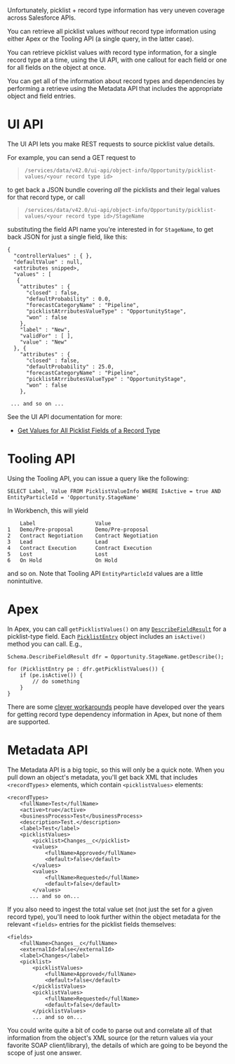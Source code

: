 Unfortunately, picklist + record type information has very uneven coverage across Salesforce APIs.

You can retrieve all picklist values *without* record type information using either Apex or the Tooling API (a single query, in the latter case). 

You can retrieve picklist values *with* record type information, for a single record type at a time, using the UI API, with one callout for each field or one for all fields on the object at once.

You can get all of the information about record types and dependencies by performing a retrieve using the Metadata API that includes the appropriate object and field entries.

# UI API

The UI API lets you make REST requests to source picklist value details.

For example, you can send a GET request to 

> `/services/data/v42.0/ui-api/object-info/Opportunity/picklist-values/<your record type id>`

to get back a JSON bundle covering *all* the picklists and their legal values for that record type, or call

> `/services/data/v42.0/ui-api/object-info/Opportunity/picklist-values/<your record type id>/StageName`

substituting the field API name you're interested in for `StageName`, to get back JSON for just a single field, like this:

    {
      "controllerValues" : { },
      "defaultValue" : null,
      <attributes snipped>,
      "values" : [  
       {
        "attributes" : {
          "closed" : false,
          "defaultProbability" : 0.0,
          "forecastCategoryName" : "Pipeline",
          "picklistAtrributesValueType" : "OpportunityStage",
          "won" : false
        },
        "label" : "New",
        "validFor" : [ ],
        "value" : "New"
      }, {
        "attributes" : {
          "closed" : false,
          "defaultProbability" : 25.0,
          "forecastCategoryName" : "Pipeline",
          "picklistAtrributesValueType" : "OpportunityStage",
          "won" : false
        },

     ... and so on ...

See the UI API documentation for more: 

 - [Get Values for All Picklist Fields of a Record Type
](https://developer.salesforce.com/docs/atlas.en-us.uiapi.meta/uiapi/ui_api_features_records_dependent_picklist.htm)

# Tooling API

Using the Tooling API, you can issue a query like the following:

    SELECT Label, Value FROM PicklistValueInfo WHERE IsActive = true AND EntityParticleId = 'Opportunity.StageName'

In Workbench, this will yield

        Label	                Value
    1   Demo/Pre-proposal       Demo/Pre-proposal
    2   Contract Negotiation    Contract Negotiation
    3   Lead                    Lead
    4   Contract Execution      Contract Execution
    5   Lost                    Lost
    6   On Hold                 On Hold

and so on. Note that Tooling API `EntityParticleId` values are a little nonintuitive. 

# Apex

In Apex, you can call `getPicklistValues()` on any [`DescribeFieldResult`](https://developer.salesforce.com/docs/atlas.en-us.apexcode.meta/apexcode/apex_methods_system_fields_describe.htm) for a picklist-type field. Each [`PicklistEntry`](https://developer.salesforce.com/docs/atlas.en-us.apexcode.meta/apexcode/apex_class_Schema_PicklistEntry.htm#apex_class_Schema_PicklistEntry) object includes an `isActive()` method you can call. E.g.,

    Schema.DescribeFieldResult dfr = Opportunity.StageName.getDescribe();
    
    for (PicklistEntry pe : dfr.getPicklistValues()) {
        if (pe.isActive()) {
            // do something 
        }
    }

There are some [clever workarounds](https://salesforce.stackexchange.com/questions/4462/get-lists-of-dependent-picklist-options-in-apex?newreg=51a794a0af864ee186a4cc7019a05179) people have developed over the years for getting record type dependency information in Apex, but none of them are supported.

# Metadata API

The Metadata API is a big topic, so this will only be a quick note. When you pull down an object's metadata, you'll get back XML that includes `<recordTypes`> elements, which contain `<picklistValues>` elements:

    <recordTypes>
        <fullName>Test</fullName>
        <active>true</active>
        <businessProcess>Test</businessProcess>
        <description>Test.</description>
        <label>Test</label>
        <picklistValues>
            <picklist>Changes__c</picklist>
            <values>
                <fullName>Approved</fullName>
                <default>false</default>
            </values>
            <values>
                <fullName>Requested</fullName>
                <default>false</default>
            </values>
           ... and so on...

If you also need to ingest the total value set (not just the set for a given record type), you'll need to look further within the object metadata for the relevant `<fields>` entries for the picklist fields themselves:

    <fields>
        <fullName>Changes__c</fullName>
        <externalId>false</externalId>
        <label>Changes</label>
        <picklist>
            <picklistValues>
                <fullName>Approved</fullName>
                <default>false</default>
            </picklistValues>
            <picklistValues>
                <fullName>Requested</fullName>
                <default>false</default>
            </picklistValues>
            ... and so on...

You could write quite a bit of code to parse out and correlate all of that information from the object's XML source (or the return values via your favorite SOAP client/library), the details of which are going to be beyond the scope of just one answer.